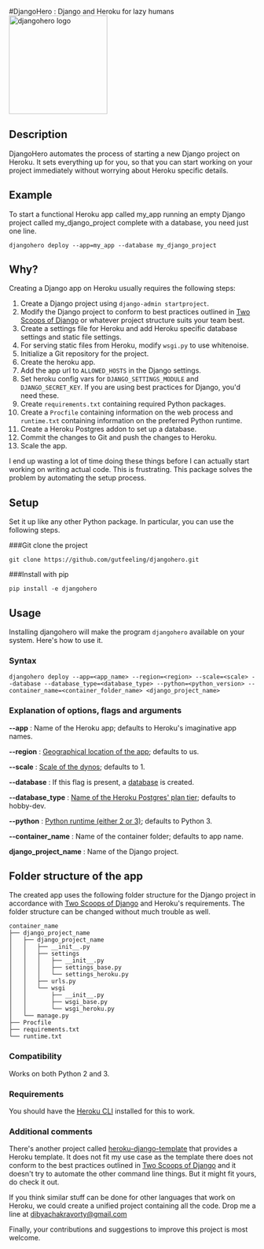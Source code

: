 #DjangoHero : Django and Heroku for lazy humans
<img src="https://github.com/gutfeeling/djangohero/blob/master/logo/djangohero.png" alt="djangohero logo" width="200">

## Description

DjangoHero automates the process of starting a new Django project on Heroku. It sets everything up for you, 
so that you can start working on your project immediately without worrying about Heroku specific details.

## Example

To start a functional Heroku app called my_app running an empty Django project called my_django_project complete with a 
database, you need just one line.

```
djangohero deploy --app=my_app --database my_django_project
```

## Why?

Creating a Django app on Heroku usually requires the following steps:

1. Create a Django project using `django-admin startproject`.
2. Modify the Django project to conform to best practices outlined in 
   [Two Scoops of Django](https://www.twoscoopspress.com/products/two-scoops-of-django-1-8) or whatever 
   project structure suits your team best.
3. Create a settings file for Heroku and add Heroku specific database settings and static file settings.
4. For serving static files from Heroku, modify `wsgi.py` to use whitenoise.
5. Initialize a Git repository for the project.
6. Create the heroku app.
7. Add the app url to `ALLOWED_HOSTS` in the Django settings.
8. Set heroku config vars for `DJANGO_SETTINGS_MODULE` and `DJANGO_SECRET_KEY`. If you are using best practices for Django,
you'd need these.
9. Create `requirements.txt` containing required Python packages.
10. Create a `Procfile` containing information on the web process and `runtime.txt` containing information on the
preferred Python runtime.
11. Create a Heroku Postgres addon to set up a database.
12. Commit the changes to Git and push the changes to Heroku.
13. Scale the app.

I end up wasting a lot of time doing these things before I can actually start working on writing actual code. 
This is frustrating. This package solves the problem by automating the setup process. 

## Setup

Set it up like any other Python package. In particular, you can use the following steps.

###Git clone the project
```
git clone https://github.com/gutfeeling/djangohero.git
```
###Install with pip
```
pip install -e djangohero
```

## Usage

Installing djangohero will make the program `djangohero` available on your system. Here's how to use it.

### Syntax

```
djangohero deploy --app=<app_name> --region=<region> --scale=<scale> --database --database_type=<database_type> --python=<python_version> --container_name=<container_folder_name> <django_project_name>
```

### Explanation of options, flags and arguments

**--app** : Name of the Heroku app; defaults to Heroku's imaginative app names.

**--region** : [Geographical location of the app](https://devcenter.heroku.com/articles/regions); defaults to us.

**--scale** : [Scale of the dynos](https://devcenter.heroku.com/articles/scaling); defaults to 1.

**--database** : If this flag is present, a [database](https://devcenter.heroku.com/articles/heroku-postgresql) is created.

**--database_type** : [Name of the Heroku Postgres' plan tier](https://devcenter.heroku.com/articles/heroku-postgres-plans#plan-tiers); defaults to hobby-dev.

**--python** : [Python runtime (either 2 or 3)](https://devcenter.heroku.com/articles/python-runtimes#supported-python-runtimes);
defaults to Python 3.

**--container_name** : Name of the container folder; defaults to app name.

**django_project_name** : Name of the Django project.

## Folder structure of the app

The created app uses the following folder structure for the Django project in accordance with 
[Two Scoops of Django](https://www.twoscoopspress.com/products/two-scoops-of-django-1-8) and 
Heroku's requirements. The folder structure can be 
changed without much trouble as well.
```
container_name
├── django_project_name
│   ├── django_project_name
│   │   ├── __init__.py
│   │   ├── settings
│   │   │   ├── __init__.py
│   │   │   ├── settings_base.py
│   │   │   └── settings_heroku.py
│   │   ├── urls.py
│   │   └── wsgi
│   │       ├── __init__.py
│   │       ├── wsgi_base.py
│   │       └── wsgi_heroku.py
│   └── manage.py
├── Procfile
├── requirements.txt
└── runtime.txt
```

### Compatibility
Works on both Python 2 and 3.

### Requirements

You should have the [Heroku CLI](https://devcenter.heroku.com/articles/heroku-cli) installed for this to work.

### Additional comments

There's another project called [heroku-django-template](https://github.com/heroku/heroku-django-template) that provides a 
Heroku template. It does not fit my use case as the template 
there does not conform to the best practices outlined in 
[Two Scoops of Django](https://www.twoscoopspress.com/products/two-scoops-of-django-1-8)
and it doesn't try to automate the other command line things. But it might fit yours, do check it out.

If you think similar stuff can be done for other languages that work on Heroku, we could create a unified project containing all the code. 
Drop me a line at dibyachakravorty@gmail.com

Finally, your contributions and suggestions to improve this project is most welcome. 



